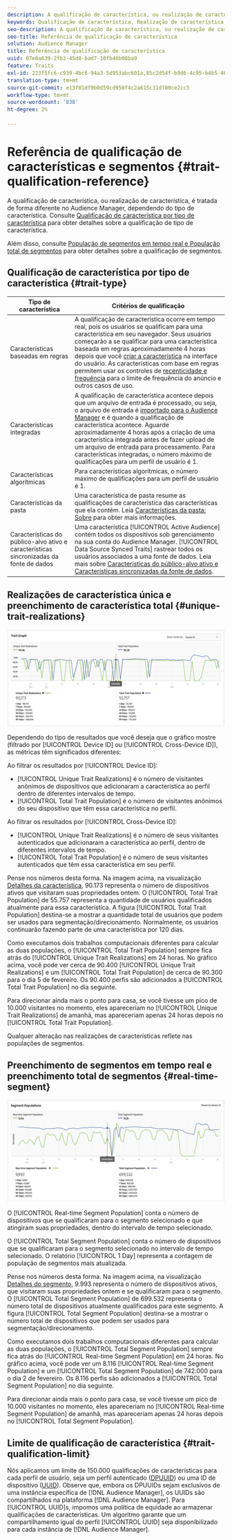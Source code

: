 ```yaml
---
description: A qualificação de característica, ou realização de característica, é tratada de forma diferente no Audience Manager, dependendo do tipo de característica. Consulte a tabela abaixo para obter informações detalhadas sobre qualificação de características.
keywords: Qualificação de característica, Realização de característica, Realizações de característica única, UTR, Preenchimento de característica total, TTP
seo-description: A qualificação de característica, ou realização de característica, é tratada de forma diferente no Audience Manager, dependendo do tipo de característica. Consulte a tabela abaixo para obter informações detalhadas sobre qualificação de características.
seo-title: Referência de qualificação de característica
solution: Audience Manager
title: Referência de qualificação de característica
uuid: 07e0a639-2fb2-45d8-bad7-10fb46b08ba9
feature: Traits
exl-id: 223f5fc6-c939-4bc6-94a3-5d953abc601a,85c2d54f-b9d6-4c95-b4b5-466119effc2a,85c2d54f-b9d6-4c95-b4b5-466119effc2a,223f5fc6-c939-4bc6-94a3-5d953abc601a
translation-type: tm+mt
source-git-commit: e13f81df9b0d59cd958f4c2a615c31df00ce2cc5
workflow-type: tm+mt
source-wordcount: '838'
ht-degree: 2%

---
```


# Referência de qualificação de características e segmentos {#trait-qualification-reference}

A qualificação de característica, ou realização de característica, é tratada de forma diferente no Audience Manager, dependendo do tipo de característica. Consulte [Qualificação de característica por tipo de característica](#trait-type) para obter detalhes sobre a qualificação de tipo de característica.

Além disso, consulte [População de segmentos em tempo real e População total de segmentos](#real-time-segment) para obter detalhes sobre a qualificação de segmentos.



## Qualificação de característica por tipo de característica {#trait-type}

| Tipo de característica | Critérios de qualificação |
|---|---|
| Características baseadas em regras | A qualificação de característica ocorre em tempo real, pois os usuários se qualificam para uma característica em seu navegador. Seus usuários começarão a se qualificar para uma característica baseada em regras aproximadamente 4 horas depois que você [criar a característica](create-onboarded-rule-based-traits.md#create-rules-based-or-onboarded-traits) na interface do usuário. As características com base em regras permitem usar os controles de [recenticidade e frequência](../segments/recency-and-frequency.md) para o limite de frequência do anúncio e outros casos de uso. |
| Características integradas | A qualificação de característica acontece depois que um arquivo de entrada é processado, ou seja, o arquivo de entrada é [importado para o Audience Manager](../../faq/faq-inbound-data-ingestion.md) e é quando a qualificação de característica acontece. Aguarde aproximadamente 4 horas após a criação de uma característica integrada antes de fazer upload de um arquivo de entrada para processamento. Para características integradas, o número máximo de qualificações para um perfil de usuário é 1. |
| Características algorítmicas | Para características algorítmicas, o número máximo de qualificações para um perfil de usuário é 1. |
| Características da pasta | Uma característica de pasta resume as qualificações de característica das características que ela contém. Leia [Características da pasta: Sobre](about-folder-traits.md) para obter mais informações. |
| Características do público-alvo ativo e características sincronizadas da fonte de dados | Uma característica [!UICONTROL Active Audience] contém todos os dispositivos sob gerenciamento na sua conta do Audience Manager. [!UICONTROL Data Source Synced Traits] rastrear todos os usuários associados a uma fonte de dados. Leia mais sobre [Características do público-alvo ativo e Características sincronizadas da fonte de dados](client-activity-synced-audience-traits.md). |

## Realizações de característica única e preenchimento de característica total {#unique-trait-realizations}

![realização de característica única](assets/trait-graph.png)

Dependendo do tipo de resultados que você deseja que o gráfico mostre (filtrado por [!UICONTROL Device ID] ou [!UICONTROL Cross-Device ID]), as métricas têm significados diferentes:

Ao filtrar os resultados por [!UICONTROL Device ID]:

* [!UICONTROL Unique Trait Realizations] é o número de visitantes anônimos de dispositivos que adicionaram a característica ao perfil dentro de diferentes intervalos de tempo.
* [!UICONTROL Total Trait Population] é o número de visitantes anônimos do seu dispositivo que têm essa característica no perfil.

Ao filtrar os resultados por [!UICONTROL Cross-Device ID]:

* [!UICONTROL Unique Trait Realizations] é o número de seus visitantes autenticados que adicionaram a característica ao perfil, dentro de diferentes intervalos de tempo.
* [!UICONTROL Total Trait Population] é o número de seus visitantes autenticados que têm essa característica em seu perfil.

Pense nos números desta forma. Na imagem acima, na visualização [Detalhes da característica](../../features/traits/trait-details-page.md), 90.173 representa o número de dispositivos ativos que visitaram suas propriedades ontem. O [!UICONTROL Total Trait Population] de 55.757 representa a quantidade de usuários qualificados atualmente para essa característica. A figura [!UICONTROL Total Trait Population] destina-se a mostrar a quantidade total de usuários que podem ser usados para segmentação/direcionamento. Normalmente, os usuários continuarão fazendo parte de uma característica por 120 dias.

Como executamos dois trabalhos computacionais diferentes para calcular as duas populações, o [!UICONTROL Total Trait Population] sempre fica atrás do [!UICONTROL Unique Trait Realizations] em 24 horas. No gráfico acima, você pode ver cerca de 90.400 [!UICONTROL Unique Trait Realizations] e um [!UICONTROL Total Trait Population] de cerca de 90.300 para o dia 5 de fevereiro. Os 90.400 perfis são adicionados a [!UICONTROL Total Trait Population] no dia seguinte.

Para direcionar ainda mais o ponto para casa, se você tivesse um pico de 10.000 visitantes no momento, eles apareceriam no [!UICONTROL Unique Trait Realizations] de amanhã, mas apareceriam apenas 24 horas depois no [!UICONTROL Total Trait Population].

Qualquer alteração nas realizações de características reflete nas populações de segmentos.

## Preenchimento de segmentos em tempo real e preenchimento total de segmentos {#real-time-segment}

![realização de característica única](assets/segment-graph.png)

O [!UICONTROL Real-time Segment Population] conta o número de dispositivos que se qualificaram para o segmento selecionado e que atingiram suas propriedades, dentro do intervalo de tempo selecionado.

O [!UICONTROL Total Segment Population] conta o número de dispositivos que se qualificaram para o segmento selecionado no intervalo de tempo selecionado. O relatório [!UICONTROL 1 Day] representa a contagem de população de segmentos mais atualizada.

Pense nos números desta forma. Na imagem acima, na visualização [Detalhes do segmento](../../features/segments/segment-summary-view.md), 9.993 representa o número de dispositivos ativos, que visitaram suas propriedades ontem e se qualificaram para o segmento. O [!UICONTROL Total Segment Population] de 699.532 representa o número total de dispositivos atualmente qualificados para este segmento. A figura [!UICONTROL Total Segment Population] destina-se a mostrar o número total de dispositivos que podem ser usados para segmentação/direcionamento.

Como executamos dois trabalhos computacionais diferentes para calcular as duas populações, o [!UICONTROL Total Segment Population] sempre fica atrás do [!UICONTROL Real-time Segment Population] em 24 horas. No gráfico acima, você pode ver um 8.116 [!UICONTROL Real-time Segment Population] e um [!UICONTROL Total Segment Population] de 742.000 para o dia 2 de fevereiro. Os 8.116 perfis são adicionados a [!UICONTROL Total Segment Population] no dia seguinte.

Para direcionar ainda mais o ponto para casa, se você tivesse um pico de 10.000 visitantes no momento, eles apareceriam no [!UICONTROL Real-time Segment Population] de amanhã, mas apareceriam apenas 24 horas depois no [!UICONTROL Total Segment Population].

## Limite de qualificação de característica {#trait-qualification-limit}

Nós aplicamos um limite de 150.000 qualificações de características para cada perfil de usuário, seja um perfil autenticado ([DPUUID](../../reference/ids-in-aam.md)) ou uma ID de dispositivo ([UUID](../../reference/ids-in-aam.md)). Observe que, embora os DPUUIDs sejam exclusivos de uma instância específica de [!DNL Audience Manager], os UUIDs são compartilhados na plataforma [!DNL Audience Manager]. Para [!UICONTROL UUID]s, impomos uma política de equidade ao armazenar qualificações de características. Um algoritmo garante que um compartilhamento igual do perfil [!UICONTROL UUID] seja disponibilizado para cada instância de [!DNL Audience Manager].

